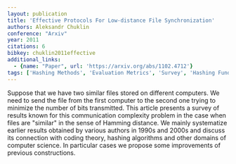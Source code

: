```yaml
---
layout: publication
title: 'Effective Protocols For Low-distance File Synchronization'
authors: Aleksandr Chuklin
conference: "Arxiv"
year: 2011
citations: 6
bibkey: chuklin2011effective
additional_links:
  - {name: "Paper", url: 'https://arxiv.org/abs/1102.4712'}
tags: ['Hashing Methods', 'Evaluation Metrics', 'Survey', 'Hashing Fundamentals', 'Survey Paper']
---
```

Suppose that we have two similar files stored on different computers. We need
to send the file from the first computer to the second one trying to minimize
the number of bits transmitted. This article presents a survey of results known
for this communication complexity problem in the case when files are "similar"
in the sense of Hamming distance. We mainly systematize earlier results
obtained by various authors in 1990s and 2000s and discuss its connection with
coding theory, hashing algorithms and other domains of computer science. In
particular cases we propose some improvements of previous constructions.
